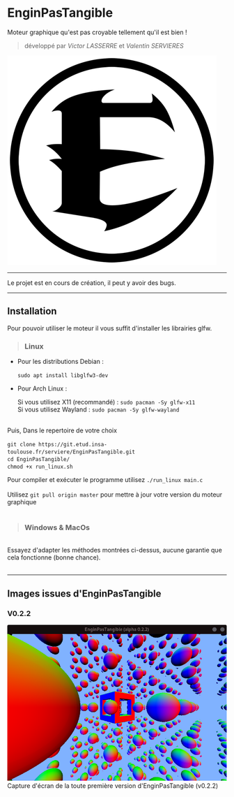 
# EnginPasTangible

Moteur graphique qu'est pas croyable tellement qu'il est bien !<br>
> développé par *Victor LASSERRE* et *Valentin SERVIERES*

![Logo d'EnginPasTangible](./assets/icon.png)

---
Le projet est en cours de création, il peut y avoir des bugs.

---

## Installation


Pour pouvoir utiliser le moteur il vous suffit d'installer les librairies glfw.
> ### Linux

* Pour les distributions Debian :
  
  `sudo apt install libglfw3-dev`
* Pour Arch Linux :
  
  Si vous utilisez X11 (recommandé) : `sudo pacman -Sy glfw-x11`<br>
  Si vous utilisez Wayland : `sudo pacman -Sy glfw-wayland`


<br>
Puis, Dans le repertoire de votre choix

`git clone https://git.etud.insa-toulouse.fr/serviere/EnginPasTangible.git`<br>
`cd EnginPasTangible/`<br>
`chmod +x run_linux.sh`

Pour compiler et exécuter le programme utilisez `./run_linux main.c`
<br><br>
Utilisez `git pull origin master` pour mettre à jour votre version du moteur graphique
<br><br>

> ### Windows & MacOs

<br>
Essayez d'adapter les méthodes montrées ci-dessus, aucune garantie que cela fonctionne (bonne chance).<br>
<br>

---
## Images issues d'EnginPasTangible

### V0.2.2

![Capture d'écran de la toute première version](./screenshots/v0.2.2.png)
Capture d'écran de la toute première version d'EnginPasTangible (v0.2.2)